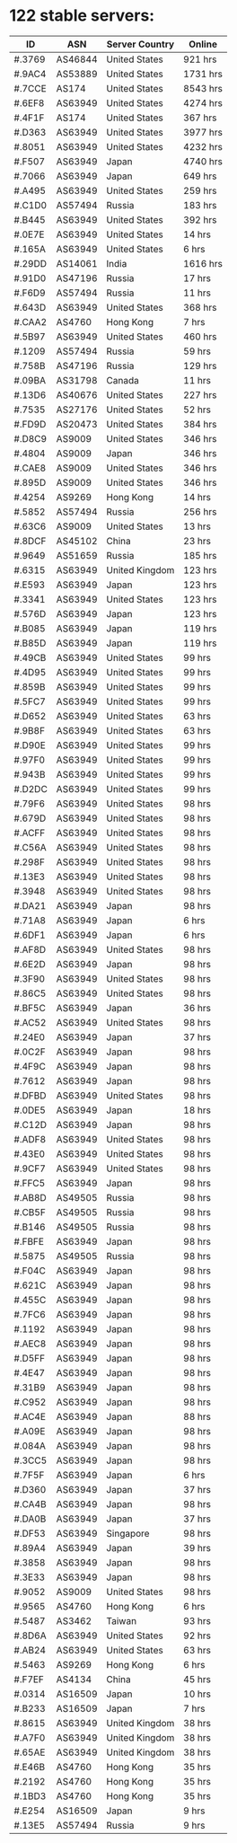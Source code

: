 # 122 stable servers:

| ID | ASN | Server Country | Online |
| ------ | ------ | ------ | ------ |
| #.3769 | AS46844 | United States | 921 hrs |
| #.9AC4 | AS53889 | United States | 1731 hrs |
| #.7CCE | AS174 | United States | 8543 hrs |
| #.6EF8 | AS63949 | United States | 4274 hrs |
| #.4F1F | AS174 | United States | 367 hrs |
| #.D363 | AS63949 | United States | 3977 hrs |
| #.8051 | AS63949 | United States | 4232 hrs |
| #.F507 | AS63949 | Japan | 4740 hrs |
| #.7066 | AS63949 | Japan | 649 hrs |
| #.A495 | AS63949 | United States | 259 hrs |
| #.C1D0 | AS57494 | Russia | 183 hrs |
| #.B445 | AS63949 | United States | 392 hrs |
| #.0E7E | AS63949 | United States | 14 hrs |
| #.165A | AS63949 | United States | 6 hrs |
| #.29DD | AS14061 | India | 1616 hrs |
| #.91D0 | AS47196 | Russia | 17 hrs |
| #.F6D9 | AS57494 | Russia | 11 hrs |
| #.643D | AS63949 | United States | 368 hrs |
| #.CAA2 | AS4760 | Hong Kong | 7 hrs |
| #.5B97 | AS63949 | United States | 460 hrs |
| #.1209 | AS57494 | Russia | 59 hrs |
| #.758B | AS47196 | Russia | 129 hrs |
| #.09BA | AS31798 | Canada | 11 hrs |
| #.13D6 | AS40676 | United States | 227 hrs |
| #.7535 | AS27176 | United States | 52 hrs |
| #.FD9D | AS20473 | United States | 384 hrs |
| #.D8C9 | AS9009 | United States | 346 hrs |
| #.4804 | AS9009 | Japan | 346 hrs |
| #.CAE8 | AS9009 | United States | 346 hrs |
| #.895D | AS9009 | United States | 346 hrs |
| #.4254 | AS9269 | Hong Kong | 14 hrs |
| #.5852 | AS57494 | Russia | 256 hrs |
| #.63C6 | AS9009 | United States | 13 hrs |
| #.8DCF | AS45102 | China | 23 hrs |
| #.9649 | AS51659 | Russia | 185 hrs |
| #.6315 | AS63949 | United Kingdom | 123 hrs |
| #.E593 | AS63949 | Japan | 123 hrs |
| #.3341 | AS63949 | United States | 123 hrs |
| #.576D | AS63949 | Japan | 123 hrs |
| #.B085 | AS63949 | Japan | 119 hrs |
| #.B85D | AS63949 | Japan | 119 hrs |
| #.49CB | AS63949 | United States | 99 hrs |
| #.4D95 | AS63949 | United States | 99 hrs |
| #.859B | AS63949 | United States | 99 hrs |
| #.5FC7 | AS63949 | United States | 99 hrs |
| #.D652 | AS63949 | United States | 63 hrs |
| #.9B8F | AS63949 | United States | 63 hrs |
| #.D90E | AS63949 | United States | 99 hrs |
| #.97F0 | AS63949 | United States | 99 hrs |
| #.943B | AS63949 | United States | 99 hrs |
| #.D2DC | AS63949 | United States | 99 hrs |
| #.79F6 | AS63949 | United States | 98 hrs |
| #.679D | AS63949 | United States | 98 hrs |
| #.ACFF | AS63949 | United States | 98 hrs |
| #.C56A | AS63949 | United States | 98 hrs |
| #.298F | AS63949 | United States | 98 hrs |
| #.13E3 | AS63949 | United States | 98 hrs |
| #.3948 | AS63949 | United States | 98 hrs |
| #.DA21 | AS63949 | Japan | 98 hrs |
| #.71A8 | AS63949 | Japan | 6 hrs |
| #.6DF1 | AS63949 | Japan | 6 hrs |
| #.AF8D | AS63949 | United States | 98 hrs |
| #.6E2D | AS63949 | Japan | 98 hrs |
| #.3F90 | AS63949 | United States | 98 hrs |
| #.86C5 | AS63949 | United States | 98 hrs |
| #.BF5C | AS63949 | Japan | 36 hrs |
| #.AC52 | AS63949 | United States | 98 hrs |
| #.24E0 | AS63949 | Japan | 37 hrs |
| #.0C2F | AS63949 | Japan | 98 hrs |
| #.4F9C | AS63949 | Japan | 98 hrs |
| #.7612 | AS63949 | Japan | 98 hrs |
| #.DFBD | AS63949 | United States | 98 hrs |
| #.0DE5 | AS63949 | Japan | 18 hrs |
| #.C12D | AS63949 | Japan | 98 hrs |
| #.ADF8 | AS63949 | United States | 98 hrs |
| #.43E0 | AS63949 | United States | 98 hrs |
| #.9CF7 | AS63949 | United States | 98 hrs |
| #.FFC5 | AS63949 | Japan | 98 hrs |
| #.AB8D | AS49505 | Russia | 98 hrs |
| #.CB5F | AS49505 | Russia | 98 hrs |
| #.B146 | AS49505 | Russia | 98 hrs |
| #.FBFE | AS63949 | Japan | 98 hrs |
| #.5875 | AS49505 | Russia | 98 hrs |
| #.F04C | AS63949 | Japan | 98 hrs |
| #.621C | AS63949 | Japan | 98 hrs |
| #.455C | AS63949 | Japan | 98 hrs |
| #.7FC6 | AS63949 | Japan | 98 hrs |
| #.1192 | AS63949 | Japan | 98 hrs |
| #.AEC8 | AS63949 | Japan | 98 hrs |
| #.D5FF | AS63949 | Japan | 98 hrs |
| #.4E47 | AS63949 | Japan | 98 hrs |
| #.31B9 | AS63949 | Japan | 98 hrs |
| #.C952 | AS63949 | Japan | 98 hrs |
| #.AC4E | AS63949 | Japan | 88 hrs |
| #.A09E | AS63949 | Japan | 98 hrs |
| #.084A | AS63949 | Japan | 98 hrs |
| #.3CC5 | AS63949 | Japan | 98 hrs |
| #.7F5F | AS63949 | Japan | 6 hrs |
| #.D360 | AS63949 | Japan | 37 hrs |
| #.CA4B | AS63949 | Japan | 98 hrs |
| #.DA0B | AS63949 | Japan | 37 hrs |
| #.DF53 | AS63949 | Singapore | 98 hrs |
| #.89A4 | AS63949 | Japan | 39 hrs |
| #.3858 | AS63949 | Japan | 98 hrs |
| #.3E33 | AS63949 | Japan | 98 hrs |
| #.9052 | AS9009 | United States | 98 hrs |
| #.9565 | AS4760 | Hong Kong | 6 hrs |
| #.5487 | AS3462 | Taiwan | 93 hrs |
| #.8D6A | AS63949 | United States | 92 hrs |
| #.AB24 | AS63949 | United States | 63 hrs |
| #.5463 | AS9269 | Hong Kong | 6 hrs |
| #.F7EF | AS4134 | China | 45 hrs |
| #.0314 | AS16509 | Japan | 10 hrs |
| #.B233 | AS16509 | Japan | 7 hrs |
| #.8615 | AS63949 | United Kingdom | 38 hrs |
| #.A7F0 | AS63949 | United Kingdom | 38 hrs |
| #.65AE | AS63949 | United Kingdom | 38 hrs |
| #.E46B | AS4760 | Hong Kong | 35 hrs |
| #.2192 | AS4760 | Hong Kong | 35 hrs |
| #.1BD3 | AS4760 | Hong Kong | 35 hrs |
| #.E254 | AS16509 | Japan | 9 hrs |
| #.13E5 | AS57494 | Russia | 9 hrs |

